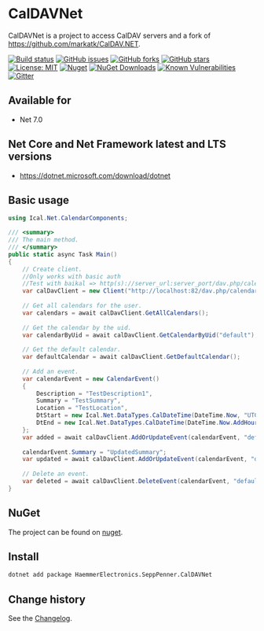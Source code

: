 CalDAVNet
====================================

CalDAVNet is a project to access CalDAV servers and a fork of https://github.com/markatk/CalDAV.NET.

[![Build status](https://ci.appveyor.com/api/projects/status/0rsrutr4in3chb3k?svg=true)](https://ci.appveyor.com/project/SeppPenner/caldavnet)
[![GitHub issues](https://img.shields.io/github/issues/SeppPenner/CalDAVNet.svg)](https://github.com/SeppPenner/CalDAVNet/issues)
[![GitHub forks](https://img.shields.io/github/forks/SeppPenner/CalDAVNet.svg)](https://github.com/SeppPenner/CalDAVNet/network)
[![GitHub stars](https://img.shields.io/github/stars/SeppPenner/CalDAVNet.svg)](https://github.com/SeppPenner/CalDAVNet/stargazers)
[![License: MIT](https://img.shields.io/badge/License-MIT-blue.svg)](https://raw.githubusercontent.com/SeppPenner/CalDAVNet/master/License.txt)
[![Nuget](https://img.shields.io/badge/CalDAVNet-Nuget-brightgreen.svg)](https://www.nuget.org/packages/HaemmerElectronics.SeppPenner.CalDAVNet/)
[![NuGet Downloads](https://img.shields.io/nuget/dt/HaemmerElectronics.SeppPenner.CalDAVNet.svg)](https://www.nuget.org/packages/HaemmerElectronics.SeppPenner.CalDAVNet/)
[![Known Vulnerabilities](https://snyk.io/test/github/SeppPenner/CalDAVNet/badge.svg)](https://snyk.io/test/github/SeppPenner/CalDAVNet)
[![Gitter](https://badges.gitter.im/CalDAVNet/community.svg)](https://gitter.im/CalDAVNet/community?utm_source=badge&utm_medium=badge&utm_campaign=pr-badge)

## Available for
* Net 7.0

## Net Core and Net Framework latest and LTS versions
* https://dotnet.microsoft.com/download/dotnet

## Basic usage
```csharp
using Ical.Net.CalendarComponents;

/// <summary>
/// The main method.
/// </summary>
public static async Task Main()
{
    // Create client.
    //Only works with basic auth
    //Test with baikal => http(s)://server_url:server_port/dav.php/calendars/userucid/
    var calDavClient = new Client("http://localhost:82/dav.php/calendars/user", "user", "pass");
    
    // Get all calendars for the user.
    var calendars = await calDavClient.GetAllCalendars();
    
    // Get the calendar by the uid.
    var calendarByUid = await calDavClient.GetCalendarByUid("default");
    
    // Get the default calendar.
    var defaultCalendar = await calDavClient.GetDefaultCalendar();
    
    // Add an event.
    var calendarEvent = new CalendarEvent()
    {
        Description = "TestDescription1",
        Summary = "TestSummary",
        Location = "TestLocation",
        DtStart = new Ical.Net.DataTypes.CalDateTime(DateTime.Now, "UTC"),
        DtEnd = new Ical.Net.DataTypes.CalDateTime(DateTime.Now.AddHours(2), "UTC"),
    };
    var added = await calDavClient.AddOrUpdateEvent(calendarEvent, "default");
    
    calendarEvent.Summary = "UpdatedSummary";
    var updated = await calDavClient.AddOrUpdateEvent(calendarEvent, "default");
    
    // Delete an event.
    var deleted = await calDavClient.DeleteEvent(calendarEvent, "default");
}
```

## NuGet
The project can be found on [nuget](https://www.nuget.org/packages/HaemmerElectronics.SeppPenner.CalDAVNet/).

## Install

```bash
dotnet add package HaemmerElectronics.SeppPenner.CalDAVNet
```

Change history
--------------

See the [Changelog](https://github.com/SeppPenner/CalDAVNet/blob/master/Changelog.md).
